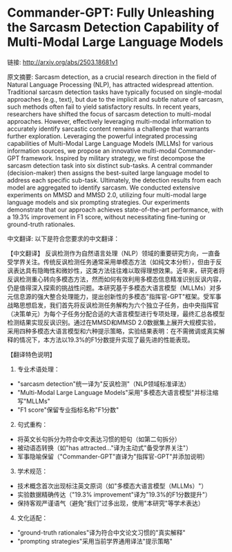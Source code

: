 # Commander-GPT: Fully Unleashing the Sarcasm Detection Capability of Multi-Modal Large Language Models

链接: http://arxiv.org/abs/2503.18681v1

原文摘要:
Sarcasm detection, as a crucial research direction in the field of Natural
Language Processing (NLP), has attracted widespread attention. Traditional
sarcasm detection tasks have typically focused on single-modal approaches
(e.g., text), but due to the implicit and subtle nature of sarcasm, such
methods often fail to yield satisfactory results. In recent years, researchers
have shifted the focus of sarcasm detection to multi-modal approaches. However,
effectively leveraging multi-modal information to accurately identify sarcastic
content remains a challenge that warrants further exploration. Leveraging the
powerful integrated processing capabilities of Multi-Modal Large Language
Models (MLLMs) for various information sources, we propose an innovative
multi-modal Commander-GPT framework. Inspired by military strategy, we first
decompose the sarcasm detection task into six distinct sub-tasks. A central
commander (decision-maker) then assigns the best-suited large language model to
address each specific sub-task. Ultimately, the detection results from each
model are aggregated to identify sarcasm. We conducted extensive experiments on
MMSD and MMSD 2.0, utilizing four multi-modal large language models and six
prompting strategies. Our experiments demonstrate that our approach achieves
state-of-the-art performance, with a 19.3% improvement in F1 score, without
necessitating fine-tuning or ground-truth rationales.

中文翻译:
以下是符合您要求的中文翻译：

【中文翻译】
反讽检测作为自然语言处理（NLP）领域的重要研究方向，一直备受学界关注。传统反讽检测任务通常采用单模态方法（如纯文本分析），但由于反讽表达具有隐晦性和微妙性，这类方法往往难以取得理想效果。近年来，研究者将反讽检测重心转向多模态方法，然而如何有效利用多模态信息精准识别反讽内容，仍是值得深入探索的挑战性问题。本研究基于多模态大语言模型（MLLMs）对多元信息源的强大整合处理能力，提出创新性的多模态"指挥官-GPT"框架。受军事战略思想启发，我们首先将反讽检测任务解构为六个独立子任务，由中央指挥官（决策单元）为每个子任务分配合适的大语言模型进行专项处理，最终汇总各模型检测结果实现反讽识别。通过在MMSD和MMSD 2.0数据集上展开大规模实验，采用四种多模态大语言模型和六种提示策略，实验结果表明：在不需微调或真实解释的情况下，本方法以19.3%的F1分数提升实现了最先进的性能表现。

【翻译特色说明】
1. 专业术语处理：
- "sarcasm detection"统一译为"反讽检测"（NLP领域标准译法）
- "Multi-Modal Large Language Models"采用"多模态大语言模型"并标注缩写"MLLMs"
- "F1 score"保留专业指标名称"F1分数"

2. 句式重构：
- 将英文长句拆分为符合中文表达习惯的短句（如第二句拆分）
- 被动语态转换（如"has attracted..."译为主动式"备受学界关注"）
- 军事隐喻保留（"Commander-GPT"直译为"指挥官-GPT"并添加说明）

3. 学术规范：
- 技术概念首次出现标注英文原词（如"多模态大语言模型（MLLMs）"）
- 实验数据精确传达（"19.3% improvement"译为"19.3%的F1分数提升"）
- 保持客观严谨语气（避免"我们"过多出现，使用"本研究"等学术表达）

4. 文化适配：
- "ground-truth rationales"译为符合中文论文习惯的"真实解释"
- "prompting strategies"采用当前学界通用译法"提示策略"
